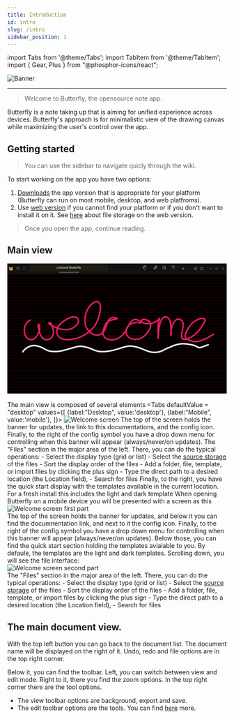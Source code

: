 ```yaml
---
title: Introduction
id: intro
slug: /intro
sidebar_position: 1
---
```

import Tabs from '@theme/Tabs';
import TabItem from '@theme/TabItem';
import { Gear, Plus } from "@phosphor-icons/react";


![Banner](/img/banner.png)

---

> Welcome to Butterfly, the opensource note app.

Butterfly is a note taking up that is aiming for unified experience across devices. Butterfly's approach is for minimalistic view of the drawing canvas while maximizing the user's control over the app.

## Getting started
> You can use the sidebar to navigate quicly through the wiki.

To start working on the app you have two options:
1. [Downloads](/downloads) the app version that is appropriate for your platform (Butterfly can run on most mobile, desktop, and web platfroms). 
2. Use [web version](https://butterfly.linwood.dev) if you cannot find your platform or if you don't want to install it on it. See [here](storage#web) about file storage on the web version.

>Once you open the app, continue reading. 


## Main view

![Main view](main.png)

The main view is composed of several elements
<Tabs
    defaultValue = "desktop"
	    values={[
	    {label:"Desktop", value:'desktop'},
	    {label:"Mobile", value:'mobile'},
	    ]}>
    <TabItem value="desktop">
        ![Welcome screen](/img/welcome_screen_desktop.png)
        The top of the screen holds the banner for updates, the link to this documentations, and the <Gear/> config icon. Finally, to the right of the <Gear/> config symbol you have a drop down menu for controlling when this banner will appear (always/never/on updates).
		The "Files" section in the major area of the left. There, you can do the typical operations:
		    - Select the display type (grid or list)
		    - Select the [source storage](storage) of the files
		    - Sort the display order of the files
		    - Add a folder, file, template, or import files by clicking the <Plus/> plus sign
		    - Type the direct path to a desired location (the Location field),
		    - Search for files
        Finally, to the right, you have the quick start display with the templates available in the current location. For a fresh install this includes the light and dark template
    </TabItem>
    <TabItem value="mobile">
        When opening Butterfly on a mobile device you will be presented with a screen as this
        ![Welcome screen first part](/img/welcome_screen_mobile_1.png)   
        The top of the screen holds the banner for updates, and below it you can find the documnentation link, and next to it the <Gear/> config icon. Finally, to the right of the <Gear/> config symbol you have a drop down menu for controlling when this banner will appear (always/never/on updates).
        Below those, you can find the quick start section holding the templates avialable to you. By defaule, the templates are the light and dark templates. 
        Scrolling down, you will see the file interface:
        \
        ![Welcome screen second part](/img/welcome_screen_mobile_2.png)  
		The "Files" section in the major area of the left. There, you can do the typical operations:
		- Select the display type (grid or list)
		- Select the [source storage](storage) of the files
		- Sort the display order of the files
		- Add a folder, file, template, or import files by clicking the <Plus/> plus sign
		- Type the direct path to a desired location (the Location field),
		- Search for files
	</TabItem>
</Tabs>
	

## The main document view. 
With the top left button you can go back to the document list. The document name will be displayed on the right of it. Undo, redo and file options are in the top right corner.

Below it, you can find the toolbar. Left, you can switch between view and edit mode. Right to it, there you find the zoom options. In the top right corner there are the tool options.

- The view toolbar options are background, export and save.
- The edit toolbar options are the tools. You can find [here](background) more.

